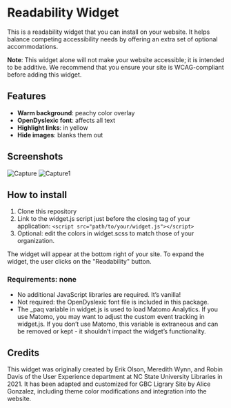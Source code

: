 # Readability Widget

This is a readability widget that you can install on your website. It helps balance competing accessibility needs by offering an extra set of optional accommodations. 

**Note**: This widget alone will not make your website accessible; it is intended to be additive. We recommend that you ensure your site is WCAG-compliant before adding this widget.


## Features

- **Warm background**: peachy color overlay
- **OpenDyslexic font**: affects all text 
- **Highlight links**: in yellow 
- **Hide images**: blanks them out

## Screenshots

![Capture](https://github.com/user-attachments/assets/a67f474b-6552-4e47-ac63-4d4a6ca311ed)
![Capture1](https://github.com/user-attachments/assets/d36a1eb7-2805-4976-8341-0a678b814f0d)

## How to install
1. Clone this repository
1. Link to the widget.js script just before the closing <body> tag of your application: ``<script src="path/to/your/widget.js"></script>``
1. Optional: edit the colors in widget.scss to match those of your organization. 

The widget will appear at the bottom right of your site. To expand the widget, the user clicks on the "Readability" button. 

### Requirements: none

- No additional JavaScript libraries are required. It’s vanilla!
- Not required: the OpenDyslexic font file is included in this package.
- The _paq variable in widget.js is used to load Matomo Analytics. If you use Matomo, you may want to adjust the custom event tracking in widget.js. If you don’t use Matomo, this variable is extraneous and can be removed or kept - it shouldn’t impact the widget’s functionality.

## Credits

This widget was originally created by Erik Olson, Meredith Wynn, and Robin Davis of the User Experience department at NC State University Libraries in 2021. It has been adapted and customized for GBC Ligrary Site by Alice Gonzalez, including theme color modifications and integration into the website.
